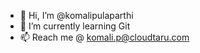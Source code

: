 - 👋 Hi, I’m @komalipulaparthi
- 🌱 I’m currently learning Git
- 📫 Reach me @ komali.p@cloudtaru.com

<!---
komalipulaparthi/komalipulaparthi is a ✨ special ✨ repository because its `README.md` (this file) appears on your GitHub profile.
You can click the Preview link to take a look at your changes.
--->
